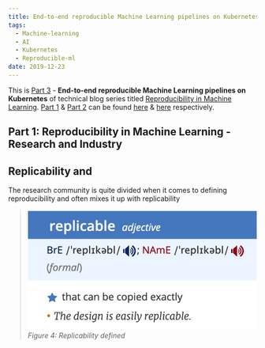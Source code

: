 ```yaml
---
title: End-to-end reproducible Machine Learning pipelines on Kubernetes
tags:
  - Machine-learning
  - AI   
  - Kubernetes 
  - Reproducible-ml
date: 2019-12-23
---
```


This is [Part 3] - **End-to-end reproducible Machine Learning pipelines on Kubernetes** of technical blog series titled [Reproducibility in Machine Learning]. [Part 1] & [Part 2] can be found [here][Part 1] & [here][Part 2] respectively.


## Part 1: Reproducibility in Machine Learning - Research and Industry




## Replicability and 

The research community is quite divided when it comes to defining reproducibility and often mixes it up with replicability 

<!-- {: .oversized} -->
> ![](/images/replicable.jpeg)
*Figure 4: Replicability defined*





[Reproducibility in Machine Learning]: /2019/12/20/Reproducibility-in-machine-learning.html
[Part 1]: /2019/12/21/Reproducible-ml-research-n-industry.html
[Part 2]: /2019/12/22/Reproducible-ml-tensorflow.html
[Part 3]: /2019/12/23/Reproducible-ml-pipeline-k8s.html